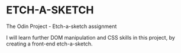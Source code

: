 # ETCH-A-SKETCH
The Odin Project - Etch-a-sketch assignment

I will learn further DOM manipulation and CSS skills in this project, by creating a front-end etch-a-sketch.

